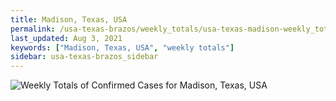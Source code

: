 ```yaml
---
title: Madison, Texas, USA
permalink: /usa-texas-brazos/weekly_totals/usa-texas-madison-weekly_totals.html
last_updated: Aug 3, 2021
keywords: ["Madison, Texas, USA", "weekly totals"]
sidebar: usa-texas-brazos_sidebar
---
```


![Weekly Totals of Confirmed Cases for Madison, Texas, USA](/covid_tracker/images/graphs/usa-texas-madison-weekly_totals_graph.png)
